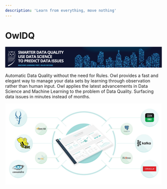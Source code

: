 ```yaml
---
description: 'Learn from everything, move nothing'
---
```


# OwlDQ

![](.gitbook/assets/owl-logo.png)

Automatic Data Quality without the need for Rules. Owl provides a fast and elegant way to manage your data sets by learning through observation rather than human input. Owl applies the latest advancements in Data Science and Machine Learning to the problem of Data Quality. Surfacing data issues in minutes instead of months.



![](.gitbook/assets/owl-unified-dq.jpg)

